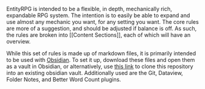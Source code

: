 EntityRPG  is intended to be a flexible, in depth, mechanically rich, expandable RPG system. The intention is to easily be able to expand and use almost any mechanic you want, for any setting you want. The core rules are more of a suggestion, and should be adjusted if balance is off. As such, the rules are broken into [[Content Sections]], each of which will have an overview.

While this set of rules is made up of markdown files, it is primarily intended to be used with [Obsidian](https://obsidian.md/). To set it up, download these files and open them as a vault in Obsidian, or alternatively, use [this link](https://publish.obsidian.md/git-doc/Getting+Started) to clone this repository into an existing obsidian vault. Additionally used are the Git, Dataview, Folder Notes, and Better Word Count plugins.